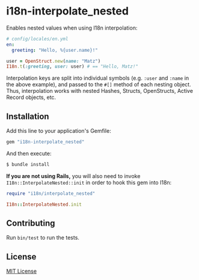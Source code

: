 # i18n-interpolate_nested

Enables nested values when using I18n interpolation:

```yaml
# config/locales/en.yml
en:
  greeting: "Hello, %{user.name}!"
```

```ruby
user = OpenStruct.new(name: "Matz")
I18n.t(:greeting, user: user) # == "Hello, Matz!"
```

Interpolation keys are split into individual symbols (e.g. `:user`
and `:name` in the above example), and passed to the `#[]` method of
each nesting object.  Thus, interpolation works with nested Hashes,
Structs, OpenStructs, Active Record objects, etc.


## Installation

Add this line to your application's Gemfile:

```ruby
gem "i18n-interpolate_nested"
```

And then execute:

```bash
$ bundle install
```

**If you are not using Rails,** you will also need to invoke
`I18n::InterpolateNested::init` in order to hook this gem into I18n:

```ruby
require "i18n/interpolate_nested"

I18n::InterpolateNested.init
```


## Contributing

Run `bin/test` to run the tests.


## License

[MIT License](MIT-LICENSE)
